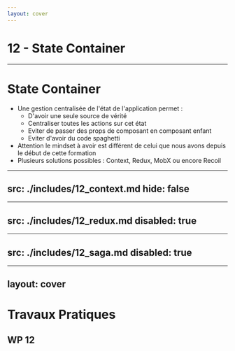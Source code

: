 ```yaml
---
layout: cover
---
```


# 12 - State Container

---

# State Container

- Une gestion centralisée de l'état de l'application permet :
  - D'avoir une seule source de vérité
  - Centraliser toutes les actions sur cet état
  - Eviter de passer des props de composant en composant enfant
  - Eviter d'avoir du code spaghetti
- Attention le mindset à avoir est différent de celui que nous avons depuis le début de cette formation
- Plusieurs solutions possibles : Context, Redux, MobX ou encore Recoil

---
src: ./includes/12_context.md
hide: false
---

---
src: ./includes/12_redux.md
disabled: true
---

---
src: ./includes/12_saga.md
disabled: true
---

---
layout: cover
---

# Travaux Pratiques

## WP 12
